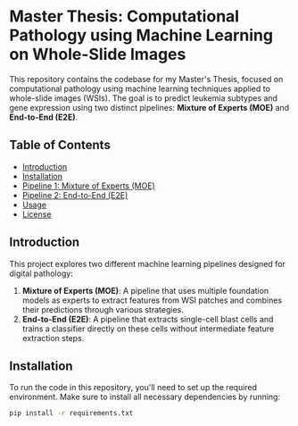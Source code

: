 # Master Thesis: Computational Pathology using Machine Learning on Whole-Slide Images

This repository contains the codebase for my Master's Thesis, focused on computational pathology using machine learning techniques applied to whole-slide images (WSIs). The goal is to predict leukemia subtypes and gene expression using two distinct pipelines: **Mixture of Experts (MOE)** and **End-to-End (E2E)**.

## Table of Contents
- [Introduction](#introduction)
- [Installation](#installation)
- [Pipeline 1: Mixture of Experts (MOE)](#pipeline-1-mixture-of-experts-moe)
- [Pipeline 2: End-to-End (E2E)](#pipeline-2-end-to-end-e2e)
- [Usage](#usage)
- [License](#license)

## Introduction

This project explores two different machine learning pipelines designed for digital pathology:
1. **Mixture of Experts (MOE)**: A pipeline that uses multiple foundation models as experts to extract features from WSI patches and combines their predictions through various strategies.
2. **End-to-End (E2E)**: A pipeline that extracts single-cell blast cells and trains a classifier directly on these cells without intermediate feature extraction steps.

## Installation

To run the code in this repository, you'll need to set up the required environment. Make sure to install all necessary dependencies by running:

```bash
pip install -r requirements.txt
